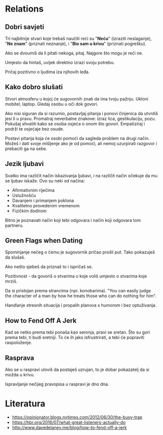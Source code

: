 # Relations

## Dobri savjeti

Tri najbitnije stvari koje trebaš naučiti reći su "**Neću**" (izraziti neslaganje), "**Ne znam**" (priznati neznanje), i "**Bio sam u krivu**" (priznati pogrešku).

Ako se dvoumiš da li pitati nekoga, pitaj. Najgore što mogu je reći ne.

Umjesto da hintaš, uvijek direktno izrazi svoju potrebu.

Pričaj pozitivno o ljudima iza njihovih leđa.

## Kako dobro slušati

Stvori atmosferu u kojoj će sugovornih znati da ima tvoju pažnju. Ukloni mobitel, laptop. Gledaj osobu u oči dok govori.

Ako nisi siguran da si razumio, postavljaj pitanja i ponovi činjenica da utvrdiš jesi li u pravu. Promatraj neverbalne znakove: izraz lica, gestikulaciju, pozu. Pokušaj shvatiti kako se osoba osjeća o onom što govori. Empatiziraj i podrži te osjećaje bez osude.

Postavi pitanja koja će osobi pomoći da sagleda problem na drugi način. Možeš i dati svoje mišljenje ako je od pomoći, ali nemoj uzurpirati razgovor i prebaciti ga na sebe.

## Jezik ljubavi

Svatko ima različit način iskazivanja ljubavi, i na različit način očekuje da mu se ljubav iskaže. Ovo su neki od načina:
* Afirmativnim riječima
* Uslužnošću
* Davanjem i primanjem poklona
* Kvalitetno provedenim vremenom
* Fizičkim dodirom

Bitno je poznavati način koji tebi odgovara i način koji odgovara tom partneru.

## Green Flags when Dating

Spominjanje nečeg o čemu je sugovornik pričao prošli put. Tako pokazuješ da slušaš.

Ako nešto sjebeš da priznaš to i ispričaš se.

Pozitivnost - da govoriš o stvarima o koje voliš umjesto o stvarima koje mrziš.

Da si pristojan prema strancima (npr. konobarima). "You can easily judge the character of a man by how he treats those who can do nothing for him".

Handlanje stresnih situacija i propalih planova s humorom i bez optuživanja.

## How to Fend Off A Jerk

Kad se netko prema tebi ponaša kao seronja, pravi se sretan. Što su gori prema tebi, ti budi sretniji. To će ih jako isfrustrirati, a tebi će popraviti raspoloženje.

## Rasprava

Ako se u raspravi uloviš da postaješ uzrujan, to je dobar pokazatelj da si možda u krivu.

Ispravljanje nečijeg pravopisa u raspravi je dno dna.

# Literatura

* https://opinionator.blogs.nytimes.com/2012/06/30/the-busy-trap
* https://hbr.org/2016/07/what-great-listeners-actually-do
* http://www.davedelaney.me/blog/how-to-fend-off-a-jerk

